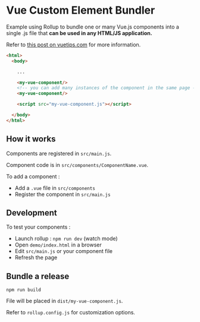 # Vue Custom Element Bundler

Example using Rollup to bundle one or many Vue.js components into a single .js file that **can be used in any HTML/JS application.**

Refer to [this post on vuetips.com](http://vuetips.com/vue-web-components) for more information.

```html
<html>
  <body>

    ...

    <my-vue-component/>
    <!-- you can add many instances of the component in the same page -->
    <my-vue-component/>

    <script src="my-vue-component.js"></script>

  </body>
</html>
```

## How it works

Components are registered in `src/main.js`.

Component code is in `src/components/ComponentName.vue`.

To add a component :

- Add a `.vue` file in `src/components`
- Register the component in `src/main.js`

## Development

To test your components :

- Launch rollup : `npm run dev` (watch mode)
- Open `demo/index.html` in a browser
- Edit `src/main.js` or your component file
- Refresh the page

## Bundle a release

```
npm run build
```

File will be placed in `dist/my-vue-component.js`.

Refer to `rollup.config.js` for customization options.
